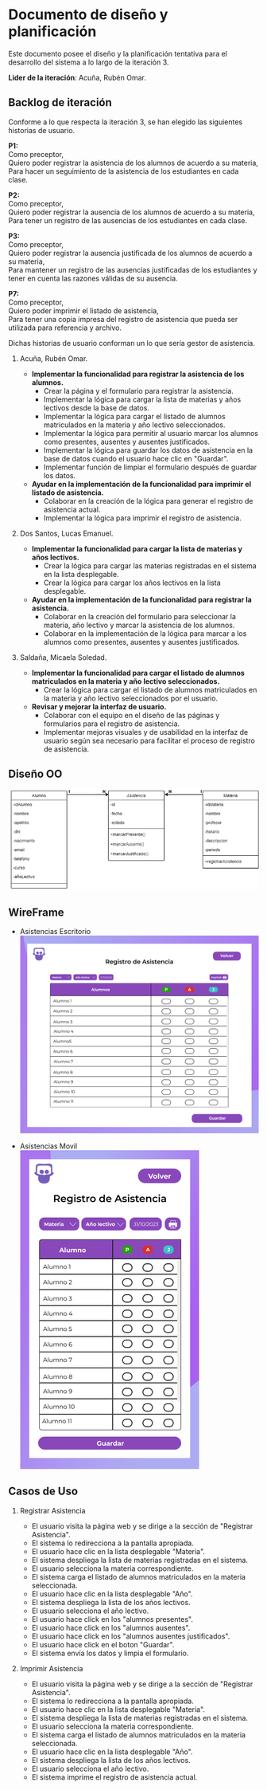 # Documento de diseño y planificación 
Este documento posee el diseño y la planificación tentativa para el desarrollo del sistema a lo largo de la iteración 3.

**Lider de la iteración**: Acuña, Rubén Omar.

## Backlog de iteración
Conforme a lo que respecta la iteración 3, se han elegido las siguientes historias de usuario.

**P1:**<br>
Como preceptor,<br>
Quiero poder registrar la asistencia de los alumnos de acuerdo a su materia,<br>
Para hacer un seguimiento de la asistencia de los estudiantes en cada clase.

**P2:**<br>
Como preceptor,<br>
Quiero poder registrar la ausencia de los alumnos de acuerdo a su materia,<br>
Para tener un registro de las ausencias de los estudiantes en cada clase.

**P3:**<br>
Como preceptor,<br>
Quiero poder registrar la ausencia justificada de los alumnos de acuerdo a su materia,<br>
Para mantener un registro de las ausencias justificadas de los estudiantes y tener en cuenta las razones válidas de su ausencia.

**P7:**<br>
Como preceptor,<br>
Quiero poder imprimir el listado de asistencia,<br>
Para tener una copia impresa del registro de asistencia que pueda ser utilizada para referencia y archivo.

Dichas historias de usuario conforman un lo que sería gestor de asistencia. 

1. Acuña, Rubén Omar.
   - **Implementar la funcionalidad para registrar la asistencia de los alumnos.**
      - Crear la página y el formulario para registrar la asistencia.
      - Implementar la lógica para cargar la lista de materias y años lectivos desde la base de datos.
      - Implementar la lógica para cargar el listado de alumnos matriculados en la materia y año lectivo seleccionados.
      - Implementar la lógica para permitir al usuario marcar los alumnos como presentes, ausentes y ausentes justificados.
      - Implementar la lógica para guardar los datos de asistencia en la base de datos cuando el usuario hace clic en "Guardar".
      - Implementar función de limpiar el formulario después de guardar los datos.
   - **Ayudar en la implementación de la funcionalidad para imprimir el listado de asistencia.**
      - Colaborar en la creación de la lógica para generar el registro de asistencia actual.
      - Implementar la lógica para imprimir el registro de asistencia.

2. Dos Santos, Lucas Emanuel.
   - **Implementar la funcionalidad para cargar la lista de materias y años lectivos.**
      - Crear la lógica para cargar las materias registradas en el sistema en la lista desplegable.
      - Crear la lógica para cargar los años lectivos en la lista desplegable.
   - **Ayudar en la implementación de la funcionalidad para registrar la asistencia.**
      - Colaborar en la creación del formulario para seleccionar la materia, año lectivo y marcar la asistencia de los alumnos.
      - Colaborar en la implementación de la lógica para marcar a los alumnos como presentes, ausentes y ausentes justificados.

3. Saldaña, Micaela Soledad.
   - **Implementar la funcionalidad para cargar el listado de alumnos matriculados en la materia y año lectivo seleccionados.**
      - Crear la lógica para cargar el listado de alumnos matriculados en la materia y año lectivo seleccionados por el usuario.
   - **Revisar y mejorar la interfaz de usuario.**
      - Colaborar con el equipo en el diseño de las páginas y formularios para el registro de asistencia.
      - Implementar mejoras visuales y de usabilidad en la interfaz de usuario según sea necesario para facilitar el proceso de registro de asistencia.

## Diseño OO

![alt text](../../img/CLASE-asistencia.png)


## WireFrame

- Asistencias Escritorio <br>
![alt text](../../img/ASISTENCIA-1.png)

- Asistencias Movil <br>
![alt text](../../img/ASISTENCIA-2.png)


## Casos de Uso

1. Registrar Asistencia
    - El usuario visita la página web y se dirige a la sección de "Registrar Asistencia".
    - El sistema lo redirecciona a la pantalla apropiada.
    - El usuario hace clic en la lista desplegable "Materia". 
    - El sistema despliega la lista de materias registradas en el sistema.
    - El usuario selecciona la materia correspondiente.
    - El sistema carga el listado de alumnos matriculados en la materia seleccionada.
    - El usuario hace clic en la lista desplegable "Año". 
    - El sistema despliega la lista de los años lectivos.
    - El usuario selecciona el año lectivo.
    - El usuario hace click en los "alumnos presentes".
    - El usuario hace click en los "alumnos ausentes".
    - El usuario hace click en los "alumnos ausentes justificados".
    - El usuario hace click en el boton "Guardar".
    - El sistema envía los datos y limpia el formulario.
  
2. Imprimir Asistencia
    - El usuario visita la página web y se dirige a la sección de "Registrar Asistencia".
    - El sistema lo redirecciona a la pantalla apropiada.
    - El usuario hace clic en la lista desplegable "Materia". 
    - El sistema despliega la lista de materias registradas en el sistema.
    - El usuario selecciona la materia correspondiente.
    - El sistema carga el listado de alumnos matriculados en la materia seleccionada.
    - El usuario hace clic en la lista desplegable "Año". 
    - El sistema despliega la lista de los años lectivos.
    - El usuario selecciona el año lectivo.
    - El sistema imprime el registro de asistencia actual.



